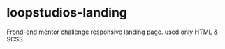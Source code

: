 # loopstudios-landing
Frond-end mentor challenge responsive landing page. used only HTML &amp; SCSS
